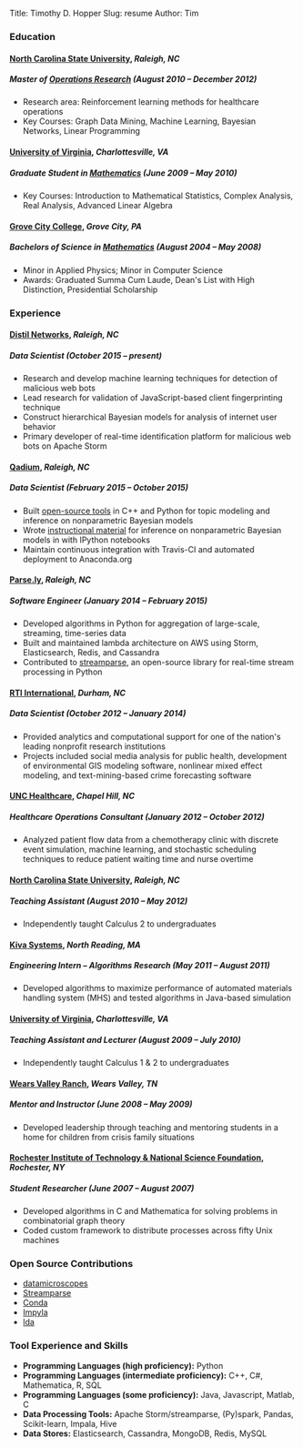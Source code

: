 Title: Timothy D. Hopper
Slug: resume
Author: Tim

### Education

#### [North Carolina State University](https://www.ncsu.edu/ "NC State University"), *Raleigh, NC*
##### Master of [Operations Research](https://www.or.ncsu.edu/) (August 2010 – December 2012)

- Research area: Reinforcement learning methods for healthcare operations
- Key Courses: Graph Data Mining, Machine Learning, Bayesian Networks, Linear Programming

#### [University of Virginia](http://www.virginia.edu/ "The University of Virginia"), *Charlottesville, VA*
##### Graduate Student in [Mathematics](http://www.math.virginia.edu/) (June 2009 – May 2010)

- Key Courses: Introduction to Mathematical Statistics, Complex Analysis, Real Analysis, Advanced Linear Algebra

#### [Grove City College](http://www.gcc.edu/Pages/Grove-City-College.aspx "Grove City College - Because Faith and Freedom Matter"), *Grove City, PA*
##### Bachelors of Science in [Mathematics](http://www.gcc.edu/academics/SEM/mathematics/Pages/Department%20of%20Mathematics.aspx) (August 2004 – May 2008)

- Minor in Applied Physics; Minor in Computer Science
- Awards: Graduated Summa Cum Laude, Dean's List with High Distinction, Presidential Scholarship

### Experience

#### [Distil Networks](http://www.distilnetworks.com/), *Raleigh, NC*
##### Data Scientist (October 2015 – present)

* Research and develop machine learning techniques for detection of malicious web bots
* Lead research for validation of JavaScript-based client fingerprinting technique
* Construct hierarchical Bayesian models for analysis of internet user behavior
* Primary developer of real-time identification platform for malicious web bots on Apache Storm

#### [Qadium](https://qadium.com/), *Raleigh, NC*
##### Data Scientist (February 2015 – October 2015)

* Built [open-source tools](https://github.com/datamicroscopes/lda) in C++ and Python for topic modeling and inference on nonparametric Bayesian models
* Wrote [instructional material](https://github.com/tdhopper/notes-on-dirichlet-processes/blob/master/README.md) for inference on nonparametric Bayesian models in with IPython notebooks
* Maintain continuous integration with Travis-CI and automated deployment to Anaconda.org

#### [Parse.ly](https://www.parsely.com/), *Raleigh, NC*
##### Software Engineer (January 2014 – February 2015)

* Developed algorithms in Python for aggregation of large-scale, streaming, time-series data
* Built and maintained lambda architecture on AWS using Storm, Elasticsearch, Redis, and Cassandra
* Contributed to [streamparse](https://github.com/parsely/streamparse), an open-source library for real-time stream processing in Python

#### [RTI International](http://www.rti.org/), *Durham, NC*
##### Data Scientist (October 2012 – January 2014)

* Provided analytics and computational support for one of the nation's leading nonprofit research institutions
* Projects included social media analysis for public health, development of environmental GIS modeling software,
nonlinear mixed effect modeling, and text-mining-based crime forecasting software

#### [UNC Healthcare](http://www.unchealthcare.org/), *Chapel Hill, NC*
##### Healthcare Operations Consultant (January 2012 – October 2012)

* Analyzed patient flow data from a chemotherapy clinic with discrete event simulation, machine learning, and stochastic scheduling techniques to reduce patient waiting time and nurse overtime

#### [North Carolina State University](https://www.math.ncsu.edu/), *Raleigh, NC*
##### Teaching Assistant (August 2010 – May 2012)

* Independently taught Calculus 2 to undergraduates

#### [Kiva Systems](https://www.amazonrobotics.com/#/), *North Reading, MA*
##### Engineering Intern – Algorithms Research (May 2011 – August 2011)

- Developed algorithms to maximize performance of automated materials handling system (MHS) and tested algorithms in Java-based simulation

#### [University of Virginia](http://www.math.virginia.edu/), *Charlottesville, VA*
##### Teaching Assistant and Lecturer (August 2009 – July 2010)

* Independently taught Calculus 1 & 2 to undergraduates

#### [Wears Valley Ranch](https://wvr.org/), *Wears Valley, TN*
##### Mentor and Instructor (June 2008 – May 2009)

* Developed leadership through teaching and mentoring students in a home for children from crisis family situations

#### [Rochester Institute of Technology & National Science Foundation](https://people.rit.edu/~dansma/index_files/NSFREU.htm), *Rochester, NY*
##### Student Researcher (June 2007 – August 2007)

* Developed algorithms in C and Mathematica for solving problems in combinatorial graph theory
* Coded custom framework to distribute processes across fifty Unix machines

### Open Source Contributions

* [datamicroscopes](https://datamicroscopes.github.io/)
* [Streamparse](https://github.com/parsely/streamparse)
* [Conda](https://github.com/conda/conda/commits?author=tdhopper)
* [Impyla](https://github.com/cloudera/impyla/commits?author=tdhopper)
* [lda](https://github.com/ariddell/lda/commits?author=tdhopper)

### Tool Experience and Skills

* **Programming Languages (high proficiency):** Python
* **Programming Languages (intermediate proficiency):** C++, C#, Mathematica, R, SQL
* **Programming Languages (some proficiency):** Java, Javascript, Matlab, C
* **Data Processing Tools:** Apache Storm/streamparse, (Py)spark, Pandas, Scikit-learn, Impala, Hive
* **Data Stores:** Elasticsearch, Cassandra, MongoDB, Redis, MySQL


